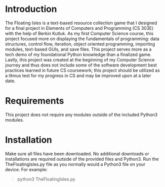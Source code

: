 # Introduction
The Floating Isles is a text-based resource collection game that I designed for a final project in Elements of Computers and Programming (CS 303E) with the help of Berkin Kutluk. As my first Computer Science course, this project focused more on displaying the fundamentals of programming: data structures, control flow, iteration, object oriented programming, importing modules, text-based GUIs, and save files. This project serves more as a tech demo of my foundational Python knowledge than a finalized game. Lastly, this project was created at the beginning of my Computer Science journey and thus does not include some of the software development best practices learned in future CS coursework; this project should be utilized as a litmus test for my progress in CS and may be improved upon at a later date.

# Requirements
This project does not require any modules outside of the included Python3 modules.

# Installation
Make sure all files have been downloaded. No additional downloads or installations are required outside of the provided files and Python3. Run the TheFloatingIsles.py file as you normally would a Python3 file on your device. For example:
> python3 TheFloatingIsles.py
